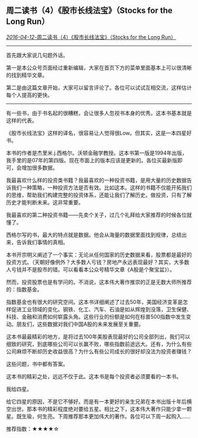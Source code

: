 ## 周二读书（4）《股市长线法宝》（Stocks for the Long Run）

[ *2016-04-12*-周二读书（4）《股市长线法宝》（Stocks for the Long Run）](https://mp.weixin.qq.com/s/bf1TWZuG2DpU6p1Mp3I8bA)



------



首先跟大家说几句题外话。



第一是本公众号页面经过重新编辑，大家在首页下方的菜单里面基本上可以很清晰的找到精华文章。



第二是由这篇文章开始，大家可以留言评论了。各位可以试试互相交流，这样估计每个人提高的更快。



------



有一些书，由于书名起的很糟糕，会让很多人忽视书本身的优秀。这本书基本就是这样的代表。



《股市长线法宝》这样的译名，很容易让人觉得很Low。但其实，这是一本四星好书。



本书的作者是杰里米.j.西格尔。沃顿金融学教授。这本书第一版是1994年出版，我手里的是07年的第四版。现在市面上的版本应该是更新的。各位买最新版即可，会增加很多数据。





我最喜欢什么样的投资类书籍？我最喜欢的一种投资书籍，是用大量的历史数据告诉我们一种策略，一种投资方法是否有效。比如这本。这样的书籍不仅能开拓我们的思维，帮助我们构建完整的投资体系，还能让我们了解历史。做投资，只有了解历史才能判断未来。这非常重要。



我最喜欢的第二种投资书籍——先卖个关子，过几个礼拜给大家推荐的时候各位就懂了。



西格尔写的书，最大的特点就是数据。他会从海量的数据里面找到规律，总结出来，告诉我们事情的真相。



本书开宗明义阐述了一个事实：无论从任何国家的历史数据来看，股票都是最好的投资方式。（天朝好像例外？大多数人亏钱？房地产永远表现最好？其实，大多数人亏钱并不是股市的错。可以看看本公众号精华文章《A股是个聚宝盆》）。



然而，投资股票也是有学问的。不消说，这本伟大著作推崇的正是无数大师所推荐的：指数基金。



指数基金也有很大的研究空间。这本书详细阐述了过去50年，美国经济变革是怎样促进工业领域的变化。钢铁、化工、汽车、石油是如从辉煌到没落，卫生保健、科技、金融和消费如何崭露头角。这些行业的份额是如何在标普500指数中发生变动。朋友们，这些数据对我们中国A股的未来发展至关重要。



这本书最最精彩的地方，是将过去100年美股表现最好的公司全部列出，我们可以细致的研究，到底哪些公司可以长赢不败，哪些指数前途远大。还有，为什么有些公司麻烦不断却历史收益很高？为什么有些公司成长的很好却没法为投资者赚钱？



这些问题，书中都有答案。



这本书的精彩之处，远远不仅于此。这本书是每个投资者必须要看的一本书。



我给四星。



给它四星的原因，不是它不够好。而是有一本更好的亲生兄弟在本书出版十年后横空出世。那本书的精彩程度绝对要给五星。相比之下，这本伟大著作只能少拿一颗星。既生瑜，何生亮。下周推荐那本更加伟大的著作。各位可以下周一起购入……





推荐指数：★★★★☆
